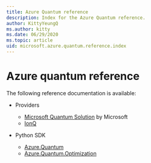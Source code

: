```yaml
---
title: Azure Quantum reference
description: Index for the Azure Quantum reference.
author: KittyYeungQ
ms.author: kitty
ms.date: 06/29/2020
ms.topic: article
uid: microsoft.azure.quantum.reference.index
---
```


# Azure quantum reference

The following reference documentation is available:

- Providers
  - [Microsoft Quantum Solution](xref:microsoft.azure.quantum.providers.microsoft-quantum-solution) by Microsoft
  - [IonQ](xref:microsoft.azure.quantum.providers.ionq)

- Python SDK
  - [Azure.Quantum](xref:microsoft.azure.quantum.reference.python-sdk.azure.quantum)
  - [Azure.Quantum.Optimization](xref:microsoft.azure.quantum.reference.python-sdk.azure.quantum.optimization)

